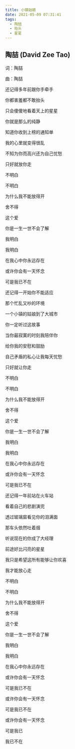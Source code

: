 ```yaml
---
title: 小镇姑娘
date: 2021-05-09 07:31:41
tags:
  - 陶喆
  - 抬头
  - 星星
---
```


## 陶喆 (David Zee Tao)

词：陶喆

曲：陶喆

还记得多年前跟你手牵手

你都害羞都不敢抬头

只会傻傻地看着天上的星星

你就是那么的纯静

知道你收到上榜的通知单

我的心里就变得很乱

不知为你而高兴还为自己忧愁

只好就放你走

不明白

不明白

为什么我不能放得开

舍不得

这个爱

你是一生一世不会了解

我明白

我明白

在我心中你永远存在

或许你会有一天怀念

可是我已不在

还记得一开始你不能适应

那个忙乱又吵的环境

一个小镇的姑娘到了大城市

你一定听过这故事

当你最寂寞的时刻我陪伴你

给你我的安慰和鼓励

自己矛盾的私心让我每天忧愁

只好就让你走

不明白

不明白

为什么我不能放得开

舍不得

这个爱

你是一生一世不会了解

我明白

我明白

在我心中你永远存在

或许你会有一天怀念

可是我已不在

还记得一年前站在火车站

看着自己的悲剧演完

透过玻璃窗看见你的泪满面

那车头依然吐着烟

听说现在的你成了大经理

前途好比闪亮的星星

我只是希望这所有能够让你欢喜

我才能放心走

不明白

不明白

为什么我不能放得开

舍不得

这个爱

你是一生一世不会了解

我明白

我明白

在我心中你永远存在

或许你会有一天怀念

可是我已不在

或许你会有一天怀念

可是我已不在

或许你会有一天怀念

可是我已

我已不在

